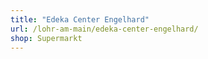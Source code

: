 ```yaml
---
title: "Edeka Center Engelhard"
url: /lohr-am-main/edeka-center-engelhard/
shop: Supermarkt
---
```

